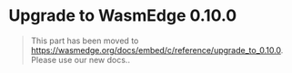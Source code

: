 # Upgrade to WasmEdge 0.10.0

> This part has been moved to  <https://wasmedge.org/docs/embed/c/reference/upgrade_to_0.10.0>. Please use our new docs..
